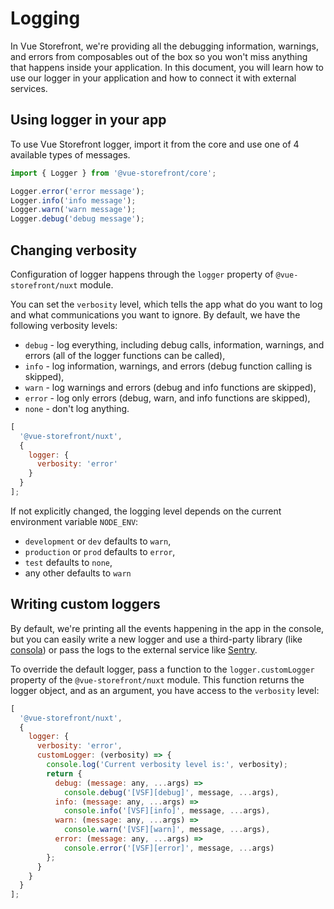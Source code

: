 # Logging

In Vue Storefront, we're providing all the debugging information, warnings, and errors from composables out of the box so you won't miss anything that happens inside your application. In this document, you will learn how to use our logger in your application and how to connect it with external services.

## Using logger in your app

To use Vue Storefront logger, import it from the core and use one of 4 available types of messages.

```js
import { Logger } from '@vue-storefront/core';

Logger.error('error message');
Logger.info('info message');
Logger.warn('warn message');
Logger.debug('debug message');
```

## Changing verbosity

Configuration of logger happens through the `logger` property of `@vue-storefront/nuxt` module.

You can set the `verbosity` level, which tells the app what do you want to log and what communications you want to ignore. By default, we have the following verbosity levels:

- `debug` - log everything, including debug calls, information, warnings, and errors (all of the logger functions can be called),
- `info` - log information, warnings, and errors (debug function calling is skipped),
- `warn` - log warnings and errors (debug and info functions are skipped),
- `error` - log only errors (debug, warn, and info functions are skipped),
- `none` - don't log anything.

```js
[
  '@vue-storefront/nuxt',
  {
    logger: {
      verbosity: 'error'
    }
  }
];
```

If not explicitly changed, the logging level depends on the current environment variable `NODE_ENV`:

- `development` or `dev` defaults to `warn`,
- `production` or `prod` defaults to `error`,
- `test` defaults to `none`,
- any other defaults to `warn`

## Writing custom loggers

By default, we're printing all the events happening in the app in the console, but you can easily write a new logger and use a third-party library (like [consola](https://github.com/nuxt-contrib/consola)) or pass the logs to the external service like [Sentry](https://sentry.io/welcome/).

To override the default logger, pass a function to the `logger.customLogger` property of the `@vue-storefront/nuxt` module. This function returns the logger object, and as an argument, you have access to the `verbosity` level:

```js
[
  '@vue-storefront/nuxt',
  {
    logger: {
      verbosity: 'error',
      customLogger: (verbosity) => {
        console.log('Current verbosity level is:', verbosity);
        return {
          debug: (message: any, ...args) =>
            console.debug('[VSF][debug]', message, ...args),
          info: (message: any, ...args) =>
            console.info('[VSF][info]', message, ...args),
          warn: (message: any, ...args) =>
            console.warn('[VSF][warn]', message, ...args),
          error: (message: any, ...args) =>
            console.error('[VSF][error]', message, ...args)
        };
      }
    }
  }
];
```
